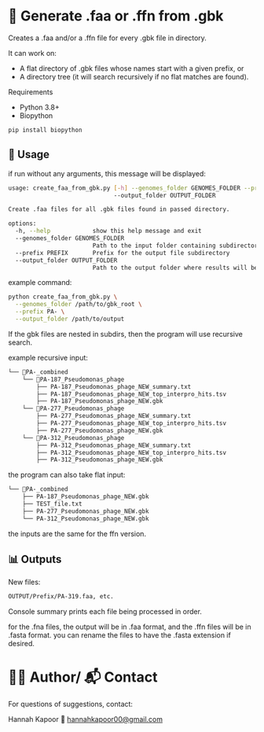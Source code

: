 # 🧬 Generate .faa or .ffn from .gbk

Creates a .faa and/or a .ffn file for every .gbk file in directory.

It can work on:

- A flat directory of .gbk files whose names start with a given prefix, or
- A directory tree (it will search recursively if no flat matches are found).

Requirements

- Python 3.8+
- Biopython

```bash
pip install biopython

```

## 🧪 Usage

if run without any arguments, this message will be displayed: 

```bash 
usage: create_faa_from_gbk.py [-h] --genomes_folder GENOMES_FOLDER --prefix PREFIX
                              --output_folder OUTPUT_FOLDER

Create .faa files for all .gbk files found in passed directory.

options:
  -h, --help            show this help message and exit
  --genomes_folder GENOMES_FOLDER
                        Path to the input folder containing subdirectories with .gbk files.
  --prefix PREFIX       Prefix for the output file subdirectory
  --output_folder OUTPUT_FOLDER
                        Path to the output folder where results will be saved.

```

example command: 

```bash 
python create_faa_from_gbk.py \
  --genomes_folder /path/to/gbk_root \
  --prefix PA- \
  --output_folder /path/to/output

```

If the gbk files are nested in subdirs, then the program will use recursive search. 

example recursive input:

```bash
└── 📁PA-_combined
    └── 📁PA-187_Pseudomonas_phage
        ├── PA-187_Pseudomonas_phage_NEW_summary.txt
        ├── PA-187_Pseudomonas_phage_NEW_top_interpro_hits.tsv
        ├── PA-187_Pseudomonas_phage_NEW.gbk
    └── 📁PA-277_Pseudomonas_phage
        ├── PA-277_Pseudomonas_phage_NEW_summary.txt
        ├── PA-277_Pseudomonas_phage_NEW_top_interpro_hits.tsv
        ├── PA-277_Pseudomonas_phage_NEW.gbk
    └── 📁PA-312_Pseudomonas_phage
        ├── PA-312_Pseudomonas_phage_NEW_summary.txt
        ├── PA-312_Pseudomonas_phage_NEW_top_interpro_hits.tsv
        ├── PA-312_Pseudomonas_phage_NEW.gbk

```

the program can also take flat input: 

```bash
└── 📁PA-_combined
    ├── PA-187_Pseudomonas_phage_NEW.gbk
    ├── TEST_file.txt
    ├── PA-277_Pseudomonas_phage_NEW.gbk
    └── PA-312_Pseudomonas_phage_NEW.gbk

```

the inputs are the same for the ffn version. 

## 📊 Outputs

New files:
```bash 
OUTPUT/Prefix/PA-319.faa, etc.

```

Console summary prints each file being processed in order.

for the .fna files, the output will be in .faa format, and the .ffn files will be in .fasta format. 
you can rename the files to have the .fasta extension if desired.

# 🙋‍♀️ Author/ 📬 Contact

For questions of suggestions, contact: 

Hannah Kapoor
📧 hannahkapoor00@gmail.com 
